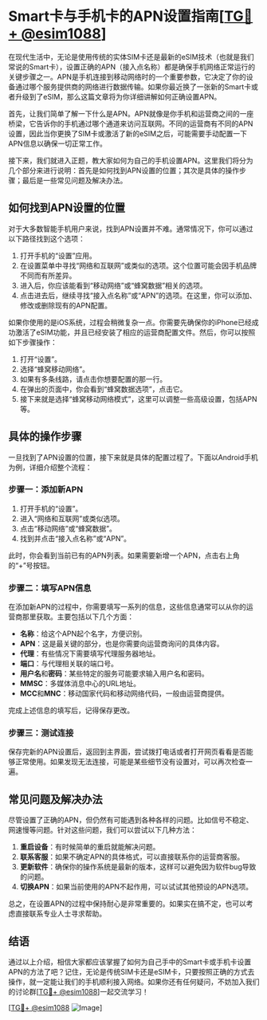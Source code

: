 # Smart卡与手机卡的APN设置指南[[TG💪+ @esim1088](https://t.me/s/esim1088)]

在现代生活中，无论是使用传统的实体SIM卡还是最新的eSIM技术（也就是我们常说的Smart卡），设置正确的APN（接入点名称）都是确保手机网络正常运行的关键步骤之一。APN是手机连接到移动网络时的一个重要参数，它决定了你的设备通过哪个服务提供商的网络进行数据传输。如果你最近换了一张新的Smart卡或者升级到了eSIM，那么这篇文章将为你详细讲解如何正确设置APN。

首先，让我们简单了解一下什么是APN。APN就像是你手机和运营商之间的一座桥梁，它告诉你的手机通过哪个通道来访问互联网。不同的运营商有不同的APN设置，因此当你更换了SIM卡或激活了新的eSIM之后，可能需要手动配置一下APN信息以确保一切正常工作。

接下来，我们就进入正题，教大家如何为自己的手机设置APN。这里我们将分为几个部分来进行说明：首先是如何找到APN设置的位置；其次是具体的操作步骤；最后是一些常见问题及解决办法。

## 如何找到APN设置的位置

对于大多数智能手机用户来说，找到APN设置并不难。通常情况下，你可以通过以下路径找到这个选项：

1. 打开手机的“设置”应用。
2. 在设置菜单中寻找“网络和互联网”或类似的选项。这个位置可能会因手机品牌不同而有所差异。
3. 进入后，你应该能看到“移动网络”或“蜂窝数据”相关的选项。
4. 点击进去后，继续寻找“接入点名称”或“APN”的选项。在这里，你可以添加、修改或删除现有的APN配置。

如果你使用的是iOS系统，过程会稍微复杂一点。你需要先确保你的iPhone已经成功激活了eSIM功能，并且已经安装了相应的运营商配置文件。然后，你可以按照如下步骤操作：

1. 打开“设置”。
2. 选择“蜂窝移动网络”。
3. 如果有多条线路，请点击你想要配置的那一行。
4. 在弹出的页面中，你会看到“蜂窝数据选项”，点击它。
5. 接下来就是选择“蜂窝移动网络模式”，这里可以调整一些高级设置，包括APN等。

## 具体的操作步骤

一旦找到了APN设置的位置，接下来就是具体的配置过程了。下面以Android手机为例，详细介绍整个流程：

### 步骤一：添加新APN
1. 打开手机的“设置”。
2. 进入“网络和互联网”或类似选项。
3. 点击“移动网络”或“蜂窝数据”。
4. 找到并点击“接入点名称”或“APN”。

此时，你会看到当前已有的APN列表。如果需要新增一个APN，点击右上角的“+”号按钮。

### 步骤二：填写APN信息
在添加新APN的过程中，你需要填写一系列的信息，这些信息通常可以从你的运营商那里获取。主要包括以下几个方面：

- **名称**：给这个APN起个名字，方便识别。
- **APN**：这是最关键的部分，也是你需要向运营商询问的具体内容。
- **代理**：有些情况下需要填写代理服务器地址。
- **端口**：与代理相关联的端口号。
- **用户名**和**密码**：某些特定的服务可能要求输入用户名和密码。
- **MMSC**：多媒体消息中心的URL地址。
- **MCC**和**MNC**：移动国家代码和移动网络代码，一般由运营商提供。

完成上述信息的填写后，记得保存更改。

### 步骤三：测试连接
保存完新的APN设置后，返回到主界面，尝试拨打电话或者打开网页看看是否能够正常使用。如果发现无法连接，可能是某些细节没有设置对，可以再次检查一遍。

## 常见问题及解决办法

尽管设置了正确的APN，但仍然有可能遇到各种各样的问题。比如信号不稳定、网速慢等问题。针对这些问题，我们可以尝试以下几种方法：

1. **重启设备**：有时候简单的重启就能解决问题。
2. **联系客服**：如果不确定APN的具体格式，可以直接联系你的运营商客服。
3. **更新软件**：确保你的操作系统是最新的版本，这样可以避免因为软件bug导致的问题。
4. **切换APN**：如果当前使用的APN不起作用，可以试试其他预设的APN选项。

总之，在设置APN的过程中保持耐心是非常重要的。如果实在搞不定，也可以考虑直接联系专业人士寻求帮助。

## 结语

通过以上介绍，相信大家都应该掌握了如何为自己手中的Smart卡或手机卡设置APN的方法了吧？记住，无论是传统SIM卡还是eSIM卡，只要按照正确的方式去操作，就一定能让我们的手机顺利接入网络。如果你还有任何疑问，不妨加入我们的讨论群[[TG💪+ @esim1088](https://t.me/s/esim1088)]一起交流学习！

[[TG💪+ @esim1088](https://t.me/s/esim1088) ![Image](https://i.postimg.cc/4NQfJmqS/Snipaste-2025-05-13-00-14-12.png)]